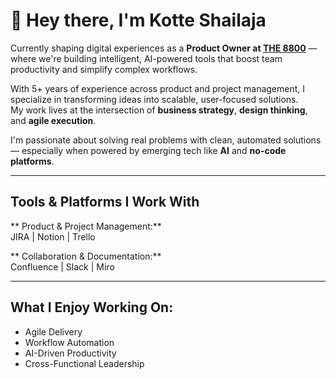 # 👋 Hey there, I'm Kotte Shailaja

 Currently shaping digital experiences as a **Product Owner at [THE 8800](https://the8800.com/)** — where we're building intelligent, AI-powered tools that boost team productivity and simplify complex workflows.

 With 5+ years of experience across product and project management, I specialize in transforming ideas into scalable, user-focused solutions.  
My work lives at the intersection of **business strategy**, **design thinking**, and **agile execution**.

 I'm passionate about solving real problems with clean, automated solutions — especially when powered by emerging tech like **AI** and **no-code platforms**.

---

##  Tools & Platforms I Work With

** Product & Project Management:**  
JIRA | Notion | Trello

** Collaboration & Documentation:**  
Confluence | Slack | Miro

---

##  What I Enjoy Working On:
- Agile Delivery  
- Workflow Automation  
- AI-Driven Productivity  
- Cross-Functional Leadership
